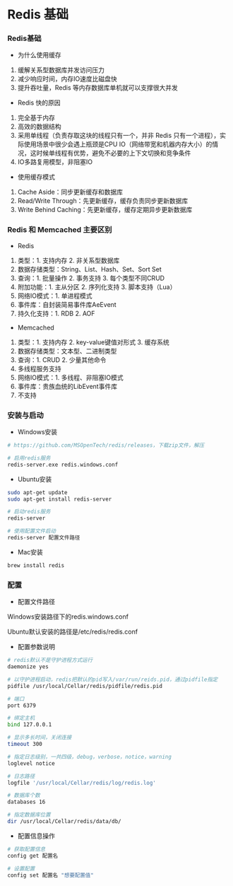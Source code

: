 # Redis 基础


### Redis基础

* 为什么使用缓存

1. 缓解关系型数据库并发访问压力
2. 减少响应时间，内存IO速度比磁盘快
3. 提升吞吐量，Redis 等内存数据库单机就可以支撑很大并发


* Redis 快的原因

1. 完全基于内存
2. 高效的数据结构
3. 采用单线程（负责存取这块的线程只有一个，并非 Redis 只有一个进程），实际使用场景中很少会遇上瓶颈是CPU IO（网络带宽和机器内存大小）的情况，这时候单线程有优势，避免不必要的上下文切换和竞争条件
4. IO多路复用模型，非阻塞IO


* 使用缓存模式

1. Cache Aside：同步更新缓存和数据库
2. Read/Write Through：先更新缓存，缓存负责同步更新数据库
3. Write Behind Caching：先更新缓存，缓存定期异步更新数据库


### Redis 和 Memcached 主要区别

* Redis

1. 类型：1. 支持内存 2. 非关系型数据库
2. 数据存储类型：String、List、Hash、Set、Sort Set
3. 查询：1. 批量操作 2. 事务支持 3. 每个类型不同CRUD
4. 附加功能：1. 主从分区 2. 序列化支持 3. 脚本支持（Lua）
5. 网络IO模式：1. 单进程模式
6. 事件库：自封装简易事件库AeEvent
7. 持久化支持：1. RDB 2. AOF


* Memcached

1. 类型：1. 支持内存 2. key-value键值对形式 3. 缓存系统
2. 数据存储类型：文本型、二进制类型
3. 查询：1. CRUD 2. 少量其他命令
4. 多线程服务支持
5. 网络IO模式：1. 多线程、非阻塞IO模式
6. 事件库：贵族血统的LibEvent事件库
7. 不支持


### 安装与启动

* Windows安装

```bash
# https://github.com/MSOpenTech/redis/releases，下载zip文件，解压

# 启用redis服务
redis-server.exe redis.windows.conf
```


* Ubuntu安装

```bash
sudo apt-get update
sudo apt-get install redis-server

# 启动redis服务
redis-server

# 使用配置文件启动
redis-server 配置文件路径
```


* Mac安装

```bash
brew install redis
```


### 配置

* 配置文件路径

Windows安装路径下的redis.windows.conf

Ubuntu默认安装的路径是/etc/redis/redis.conf


* 配置参数说明

```bash
# redis默认不是守护进程方式运行
daemonize yes

# 以守护进程启动，redis把默认的pid写入/var/run/reids.pid，通过pidfile指定
pidfile /usr/local/Cellar/redis/pidfile/redis.pid

# 端口
port 6379

# 绑定主机
bind 127.0.0.1

# 显示多长时间，关闭连接
timeout 300

# 指定日志级别，一共四级，debug，verbose，notice，warning
loglevel notice

# 日志路径
logfile '/usr/local/Cellar/redis/log/redis.log'

# 数据库个数
databases 16

# 指定数据库位置
dir /usr/local/Cellar/redis/data/db/
```

* 配置信息操作

```bash
# 获取配置信息
config get 配置名

# 设置配置
config set 配置名 "想要配置值"
```
